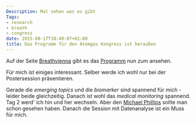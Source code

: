 ```yaml
---
Description: Mal sehen was es gibt
Tags:
- research
- breath
- congress
date: 2015-08-17T18:49:07+02:00
title: Das Programm für den Atemgas Kongress ist heraußen
---
```


Auf der Seite [Breathvienna](http://breathvienna.at) gibt es das [Programm](http://breathvienna.at/wp-content/uploads/2015/08/CLICK-HERE-to-download-IABR-summit-2015-PROGRAM.pdf) nun zum ansehen.

Für mich ist einiges interessant.  Selber werde ich wohl nur bei der
Postersession präsentieren. 

Gerade die *emerging topics* und die *biomarker* sind spannend für
mich - leider beide gleichzeitig.  Danach ist wohl das *medical
monitoring* spannend.  Tag 2 werd' ich hin und her wechseln.  Aber den
[Michael Phillips](http://www.menssanaresearch.com/about_staff_Menssana.html)
sollte man schon gesehen haben.  Danach die Session mit Datenanalyse
ist ein Muss für mich.



